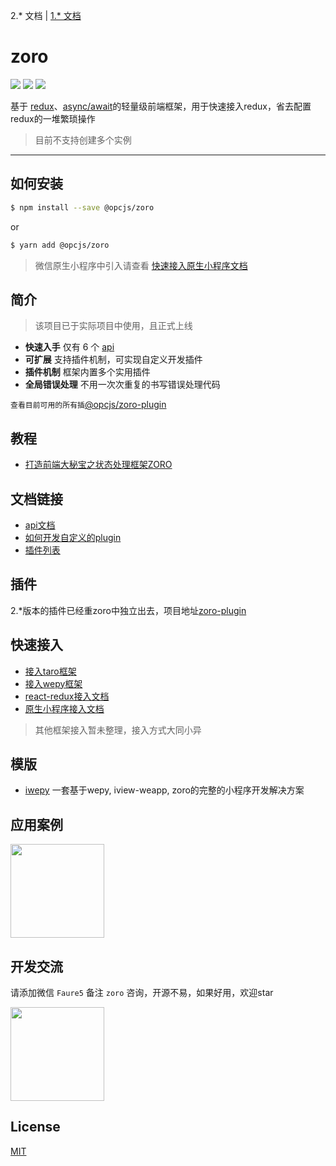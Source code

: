 2.* 文档 | [1.* 文档](https://github.com/FaureWu/zoro/blob/master/README-V1.md)

# zoro

[![](https://img.shields.io/npm/v/@opcjs/zoro.svg?style=flat-square)](https://npmjs.org/package/@opcjs/zoro)
[![](https://img.shields.io/npm/dt/@opcjs/zoro.svg?style=flat-square)](https://npmjs.org/package/@opcjs/zoro)
[![](https://img.shields.io/npm/l/@opcjs/zoro.svg?style=flat-square)](https://npmjs.org/package/@opcjs/zoro)

基于 [redux](https://github.com/reactjs/redux)、[async/await](https://developer.mozilla.org/en-US/docs/Web/JavaScript/Reference/Statements/async_function)的轻量级前端框架，用于快速接入redux，省去配置redux的一堆繁琐操作

> 目前不支持创建多个实例

---

## 如何安装
```bash
$ npm install --save @opcjs/zoro
```

or

```bash
$ yarn add @opcjs/zoro
```

> 微信原生小程序中引入请查看 [快速接入原生小程序文档](https://github.com/FaureWu/zoro/blob/master/doc/V2/WEAPP.md)

## 简介

> 该项目已于实际项目中使用，且正式上线

* **快速入手** 仅有 6 个 [api](https://github.com/FaureWu/zoro/blob/master/doc/V2/API.md)
* **可扩展** 支持插件机制，可实现自定义开发插件
* **插件机制** 框架内置多个实用插件
* **全局错误处理** 不用一次次重复的书写错误处理代码

`查看目前可用的所有插`[@opcjs/zoro-plugin](https://github.com/FaureWu/zoro-plugin)

## 教程

* [打造前端大秘宝之状态处理框架ZORO](https://www.jianshu.com/p/19f852252500)

## 文档链接

* [api文档](https://github.com/FaureWu/zoro/blob/master/doc/V2/API.md)
* [如何开发自定义的plugin](https://github.com/FaureWu/zoro/blob/master/doc/V2/PLUGIN.md)
* [插件列表](https://github.com/FaureWu/zoro-plugin)

## 插件
2.*版本的插件已经重zoro中独立出去，项目地址[zoro-plugin](https://github.com/FaureWu/zoro-plugin)

## 快速接入

* [接入taro框架](https://github.com/FaureWu/zoro/blob/master/doc/V2/TARO.md)
* [接入wepy框架](https://github.com/FaureWu/zoro/blob/master/doc/V2/WEPY.md)
* [react-redux接入文档](https://github.com/FaureWu/zoro/blob/master/doc/V2/REACT_REDUX.md)
* [原生小程序接入文档](https://github.com/FaureWu/zoro/blob/master/doc/V2/WEAPP.md)

> 其他框架接入暂未整理，接入方式大同小异

## 模版

* [iwepy](https://github.com/FaureWu/iwepy) 一套基于wepy, iview-weapp, zoro的完整的小程序开发解决方案

## 应用案例

<img src="https://img.baobeicang.com/user_upload/rc-upload-1539741270100-2.jpeg" width="150" />

## 开发交流

请添加微信 `Faure5` 备注 `zoro` 咨询，开源不易，如果好用，欢迎star

<img src="https://img.baobeicang.com/user_upload/rc-upload-1539676937885-2.jpeg" width="150" />

## License

[MIT](https://tldrlegal.com/license/mit-license)
